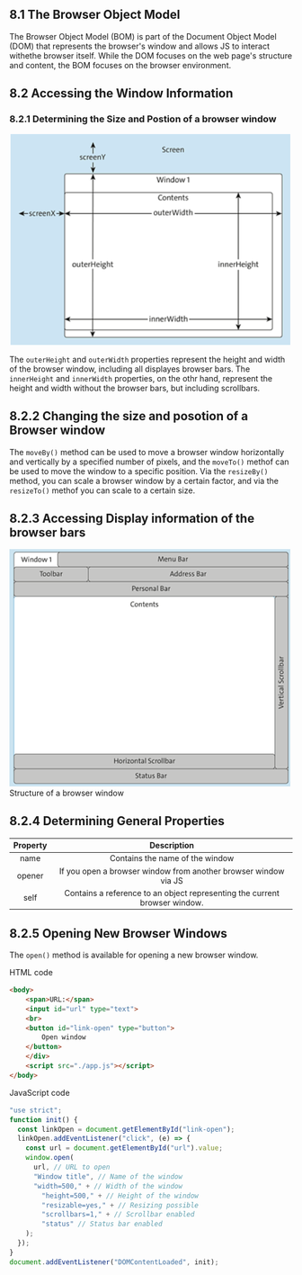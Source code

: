 ## 8.1 The Browser Object Model

The Browser Object Model (BOM) is part of the Document Object Model (DOM) that represents the browser's window and allows JS to interact withethe browser itself.
While the DOM focuses on the web page's structure and content, the BOM focuses on the browser environment.

## 8.2 Accessing the Window Information

### 8.2.1 Determining the Size and Postion of a browser window

<img src="./img/size and position.png" width="500px" />

The `outerHeight` and `outerWidth` properties represent the height and width of the browser window, including all displayes browser bars. The `innerHeight` and `innerWidth` properties, on the othr hand, represent the height and width without the browser bars, but including scrollbars.

## 8.2.2 Changing the size and posotion of a Browser window

The `moveBy()` method can be used to move a browser window horizontally and vertically by a specified number of pixels, and the `moveTo()` methof can be used to move the window to a specific position. Via the `resizeBy()` method, you can scale a browser window by a certain factor, and via the `resizeTo()` methof you can scale to a certain size.

## 8.2.3 Accessing Display information of the browser bars

<img src="./img/structure of a browser window.png" width="500px" />
Structure of a browser window

## 8.2.4 Determining General Properties

| Property |                                Description                                 |
| :------: | :------------------------------------------------------------------------: |
|   name   |                      Contains the name of the window                       |
|  opener  |      If you open a browser window from another browser window via JS       |
|   self   | Contains a reference to an object representing the current browser window. |

## 8.2.5 Opening New Browser Windows

The `open()` method is available for opening a new browser window.

HTML code

```html
<body>
    <span>URL:</span>
    <input id="url" type="text">
    <br>
    <button id="link-open" type="button">
        Open window
    </button>
    </div>
    <script src="./app.js"></script>
</body>
```

JavaScript code

```js
"use strict";
function init() {
  const linkOpen = document.getElementById("link-open");
  linkOpen.addEventListener("click", (e) => {
    const url = document.getElementById("url").value;
    window.open(
      url, // URL to open
      "Window title", // Name of the window
      "width=500," + // Width of the window
        "height=500," + // Height of the window
        "resizable=yes," + // Resizing possible
        "scrollbars=1," + // Scrollbar enabled
        "status" // Status bar enabled
    );
  });
}
document.addEventListener("DOMContentLoaded", init);
```
